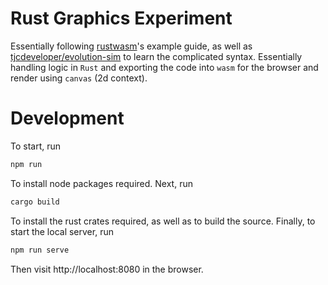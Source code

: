 # Rust Graphics Experiment

Essentially following [rustwasm](https://git2hub.com/rustwasm/wasm-bindgen/tree/main/examples/webgl)'s example guide, as well as [tjcdeveloper/evolution-sim](https://github.com/tjcdeveloper/evolution-sim/blob/main/src/manager.rs) to learn the complicated syntax. Essentially handling logic in `Rust` and exporting the code into `wasm` for the browser and render using `canvas` (2d context).

# Development

To start, run

```bash
npm run
```

To install node packages required. Next, run

```bash
cargo build
```

To install the rust crates required, as well as to build the source. Finally, to start the local server, run

```bash
npm run serve
```

Then visit http://localhost:8080 in the browser.
